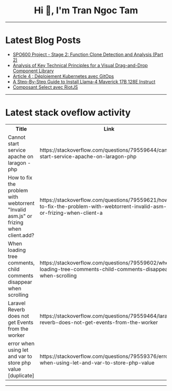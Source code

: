 <h1 align="center">Hi 👋, I'm Tran Ngoc Tam</h1>

---

# Latest Blog Posts 
<!-- BLOG-POST-LIST:START -->
- [SPO600 Project - Stage 2: Function Clone Detection and Analysis &lpar;Part 2&rpar;](https://dev.to/amullagaliev/spo600-project-stage-2-function-clone-detection-and-analysis-part-2-16k9)
- [Analysis of Key Technical Principles for a Visual Drag-and-Drop Component Library](https://dev.to/woai3c/analysis-of-key-technical-principles-for-a-visual-drag-and-drop-component-library-n31)
- [Article 4 : Déploiement Kubernetes avec GitOps](https://dev.to/woulf/article-4-deploiement-kubernetes-avec-gitops-55gf)
- [A Step-By-Step Guide to Install Llama-4 Maverick 17B 128E Instruct](https://dev.to/nodeshiftcloud/a-step-by-step-guide-to-install-llama-4-maverick-17b-128e-instruct-4e5l)
- [Composant Select avec RiotJS](https://dev.to/steeve/composant-select-avec-riotjs-58jk)
<!-- BLOG-POST-LIST:END -->

---

# Latest stack oveflow activity
<table>
  <tr><th>Title</th><th>Link</th></tr>
  <!-- STACKOVERFLOW:START --><tr><td>Cannot start service apache on laragon - php</td><td>https://stackoverflow.com/questions/79559644/cannot-start-service-apache-on-laragon-php</td></tr><tr><td>How to fix the problem with webtorrent &quot;Invalid asm.js&quot; or frizing when client.add?</td><td>https://stackoverflow.com/questions/79559621/how-to-fix-the-problem-with-webtorrent-invalid-asm-js-or-frizing-when-client-a</td></tr><tr><td>When loading tree comments, child comments disappear when scrolling</td><td>https://stackoverflow.com/questions/79559602/when-loading-tree-comments-child-comments-disappear-when-scrolling</td></tr><tr><td>Laravel Reverb does not get Events from the worker</td><td>https://stackoverflow.com/questions/79559464/laravel-reverb-does-not-get-events-from-the-worker</td></tr><tr><td>error when using let and var to store php value [duplicate]</td><td>https://stackoverflow.com/questions/79559376/error-when-using-let-and-var-to-store-php-value</td></tr><!-- STACKOVERFLOW:END -->
</table>

---


